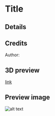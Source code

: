 # Title

## Details

## Credits
Author:

## 3D preview
[link](filename.stl)

## Preview image
![alt text](filename.jpg "text")
